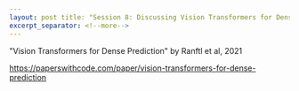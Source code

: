 ```yaml
---
layout: post title: "Session 8: Discussing Vision Transformers for Dense Prediction"
excerpt_separator: <!--more-->
---
```


"Vision Transformers for Dense Prediction"
by Ranftl et al, 2021

https://paperswithcode.com/paper/vision-transformers-for-dense-prediction
